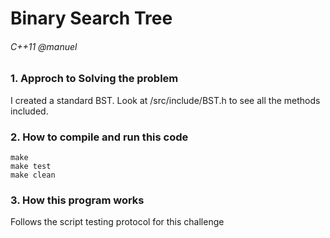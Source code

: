 # Binary Search Tree
###### C++11 @manuel

### 1. Approch to Solving the problem

I created a standard BST. Look at /src/include/BST.h to see all the methods included.

### 2. How to compile and run this code

```
make
make test 
make clean
```

### 3. How this program works

Follows the script testing protocol for this challenge

